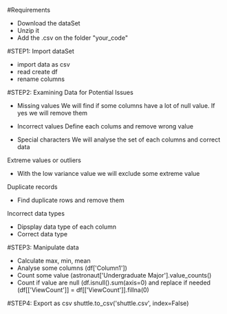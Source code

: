 #Requirements
- Download the dataSet
- Unzip it
- Add the .csv on the folder "your_code"

#STEP1: Import dataSet
- import data as csv
- read create df
- rename columns

#STEP2: Examining Data for Potential Issues
- Missing values
We will find if some columns have a lot of null value. If yes we will remove them

- Incorrect values
Define each colums and remove wrong value

- Special characters
We will analyse the set of each columns and correct data

Extreme values or outliers
- With the low variance value we will exclude some extreme value

Duplicate records
- Find duplicate rows and remove them

Incorrect data types
- Dipsplay data type of each column
- Correct data type

#STEP3: Manipulate data
- Calculate max, min, mean
- Analyse some columns (df['Column1'])
- Count some value (astronaut['Undergraduate Major'].value_counts()
- Count if value are null (df.isnull().sum(axis=0) and replace if needed (df[['ViewCount']] = df[['ViewCount']].fillna(0)

#STEP4: Export as csv
shuttle.to_csv('shuttle.csv', index=False)


